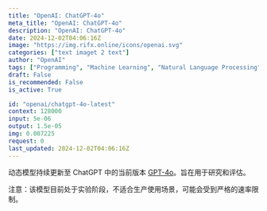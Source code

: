 ```yaml
---
title: "OpenAI: ChatGPT-4o"
meta_title: "OpenAI: ChatGPT-4o"
description: "OpenAI: ChatGPT-4o"
date: 2024-12-02T04:06:16Z
image: "https://img.rifx.online/icons/openai.svg"
categories: ["text imaget 2 text"]
author: "OpenAI"
tags: ["Programming", "Machine Learning", "Natural Language Processing", "Chatbots", "Generative AI"]
draft: False
is_recommended: False
is_active: True

id: "openai/chatgpt-4o-latest"
context: 128000
input: 5e-06
output: 1.5e-05
img: 0.007225
request: 0
last_updated: 2024-12-02T04:06:16Z
---
```


动态模型持续更新至 ChatGPT 中的当前版本 [GPT-4o](/openai/gpt-4o)。旨在用于研究和评估。

注意：该模型目前处于实验阶段，不适合生产使用场景，可能会受到严格的速率限制。

